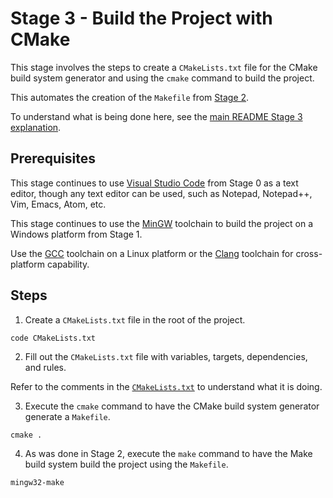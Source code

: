 # Stage 3 - Build the Project with CMake

This stage involves the steps to create a `CMakeLists.txt` file for the CMake build system generator and using the `cmake` command to build the project.

This automates the creation of the `Makefile` from [Stage 2](../Stage2/README.md).

To understand what is being done here, see the [main README Stage 3 explanation](../README.md#stage-3---build-the-project-with-cmake).

## Prerequisites

This stage continues to use [Visual Studio Code](https://code.visualstudio.com/) from Stage 0 as a text editor, though any text editor can be used, such as Notepad, Notepad++, Vim, Emacs, Atom, etc.

This stage continues to use the [MinGW](https://sourceforge.net/projects/mingw/) toolchain to build the project on a Windows platform from Stage 1.

Use the [GCC](https://gcc.gnu.org/) toolchain on a Linux platform or the [Clang](https://clang.llvm.org/) toolchain for cross-platform capability.

## Steps

1. Create a `CMakeLists.txt` file in the root of the project.

```
code CMakeLists.txt
```

2. Fill out the `CMakeLists.txt` file with variables, targets, dependencies, and rules.

Refer to the comments in the [`CMakeLists.txt`](./CMakeLists.txt) to understand what it is doing.

3. Execute the `cmake` command to have the CMake build system generator generate a `Makefile`.

```
cmake .
```

4. As was done in Stage 2, execute the `make` command to have the Make build system build the project using the `Makefile`.

```
mingw32-make
```
